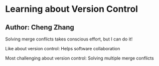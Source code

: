 # Learning about Version Control
## Author: Cheng Zhang

Solving merge conflicts takes conscious effort, but I can do it!

Like about version control:
Helps software collaboration

Most challenging about version control:
Solving multiple merge conflicts
